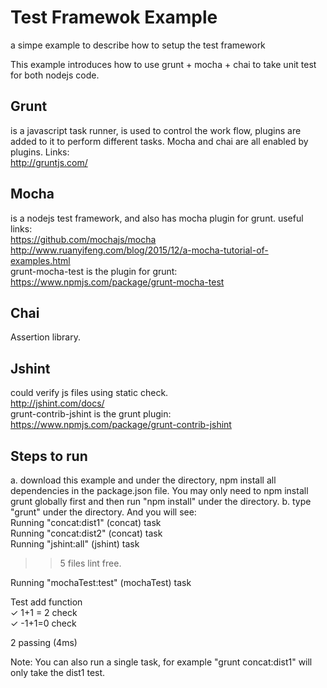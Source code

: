 # Test Framewok Example
a simpe example to describe how to setup the test framework

This example introduces how to use grunt + mocha + chai to take unit test for both nodejs code.

## Grunt ##
is a javascript task runner, is used to control the work flow, plugins are added to it to perform different tasks. Mocha and chai are all enabled by plugins.
Links:</br>
http://gruntjs.com/

## Mocha ##
is a nodejs test framework, and also has mocha plugin for grunt.
useful links:</br>
https://github.com/mochajs/mocha</br>
http://www.ruanyifeng.com/blog/2015/12/a-mocha-tutorial-of-examples.html</br>
grunt-mocha-test is the plugin for grunt:</br>
https://www.npmjs.com/package/grunt-mocha-test</br>

## Chai ##
Assertion library.

## Jshint ##
could verify js files using static check.</br>
http://jshint.com/docs/</br>
grunt-contrib-jshint is the grunt plugin:</br>
https://www.npmjs.com/package/grunt-contrib-jshint</br>

## Steps to run ##
a. download this example and under the directory, npm install all dependencies in the package.json file.
You may only need to npm install grunt globally first and then run "npm install" under the directory.
b. type "grunt" under the directory. And you will see:</br>
  Running "concat:dist1" (concat) task</br>
  Running "concat:dist2" (concat) task</br>
  Running "jshint:all" (jshint) task</br>
  >> 5 files lint free.</br>

  Running "mochaTest:test" (mochaTest) task</br>

  Test add function</br>
    ✓ 1+1 = 2 check</br>
    ✓ -1+1=0 check</br>

  2 passing (4ms)</br>

  Note: You can also run a single task, for example "grunt concat:dist1" will only take the dist1 test.
  
